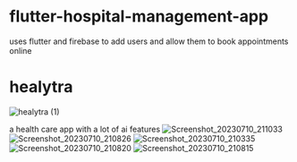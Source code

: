 # flutter-hospital-management-app
uses flutter and firebase to add users and allow them to book appointments online 
# healytra
![healytra (1)](https://github.com/mayankcodezzz/healytra/assets/87845012/28105607-67db-4c97-8904-46cbf2d27035)

a health care app with a lot of ai features 
![Screenshot_20230710_211033](https://github.com/mayankcodezzz/healytra/assets/87845012/c9d3ef72-0ea5-47ef-abb8-da113d50d16b)
![Screenshot_20230710_210826](https://github.com/mayankcodezzz/healytra/assets/87845012/745bb1dd-9a81-4a16-a4df-0b860ee411bf)
![Screenshot_20230710_210335](https://github.com/mayankcodezzz/healytra/assets/87845012/d2156117-6336-41c8-913a-4c027b308b75)
![Screenshot_20230710_210820](https://github.com/mayankcodezzz/healytra/assets/87845012/0e3d62b2-bdeb-45aa-a743-185002d5059b)
![Screenshot_20230710_210815](https://github.com/mayankcodezzz/healytra/assets/87845012/5040c253-43a7-41b5-9ee9-d6ebdb36d4da)
